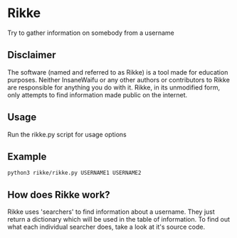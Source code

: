 # Rikke
Try to gather information on somebody from a username

## Disclaimer
The software (named and referred to as Rikke) is a tool made for education purposes. Neither InsaneWaifu or any other authors or contributors to Rikke are responsible for anything you do with it. Rikke, in its unmodified form, only attempts to find information made public on the internet.

## Usage
Run the rikke.py script for usage options

## Example
`python3 rikke/rikke.py USERNAME1 USERNAME2`

## How does Rikke work?
Rikke uses 'searchers' to find information about a username. They just return a dictionary which will be used in the table of information. To find out what each individual searcher does, take a look at it's source code.